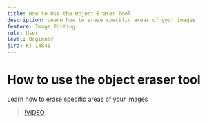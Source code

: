 ```yaml
---
title: How to Use the Object Eraser Tool
description: Learn how to erase specific areas of your images
feature: Image Editing
role: User
level: Beginner
jira: KT-14845
---
```

# How to use the object eraser tool

Learn how to erase specific areas of your images

>[!VIDEO](https://video.tv.adobe.com/v/3427019?quality=12&learn=on&hidetitle=true)
